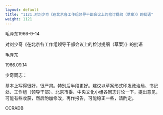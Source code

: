 ```yaml
---
layout: default
title: "1121.对刘少奇《在北京各工作组领导干部会议上的检讨提纲（草案）》的批语"
weight: 1121
---
```


毛泽东1966-9-14

对刘少奇《在北京各工作组领导干部会议上的检讨提纲（草案）》的批语

毛泽东

1966.09.14

少奇同志：

基本上写得很好，很严肃。特别后半段更好。建议以草案形式印发政治局、书记处、工作组（领导干部）、北京市委、中央文化小组各同志讨论一下，提出意见，可能有些收获，然后酌加修改，再作报告，可能稳正一些，请酌定。

CCRADB

